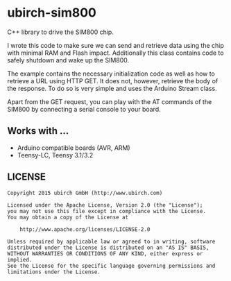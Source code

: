 # ubirch-sim800

C++ library to drive the SIM800 chip.

I wrote this code to make sure we can send and retrieve data using the chip
with minimal RAM and Flash impact. Additionally this class contains code to
safely shutdown and wake up the SIM800.

The example contains the necessary initialization code as well as how to
retrieve a URL using HTTP GET. It does not, however, retrieve the body of
the response. To do so is very simple and uses the Arduino Stream class.

Apart from the GET request, you can play with the AT commands of the SIM800
by connecting a serial console to your board.

## Works with ...

- Arduino compatible boards (AVR, ARM)
- Teensy-LC, Teensy 3.1/3.2

## LICENSE

    Copyright 2015 ubirch GmbH (http://www.ubirch.com)

    Licensed under the Apache License, Version 2.0 (the "License");
    you may not use this file except in compliance with the License.
    You may obtain a copy of the License at

        http://www.apache.org/licenses/LICENSE-2.0

    Unless required by applicable law or agreed to in writing, software
    distributed under the License is distributed on an "AS IS" BASIS,
    WITHOUT WARRANTIES OR CONDITIONS OF ANY KIND, either express or implied.
    See the License for the specific language governing permissions and
    limitations under the License.
